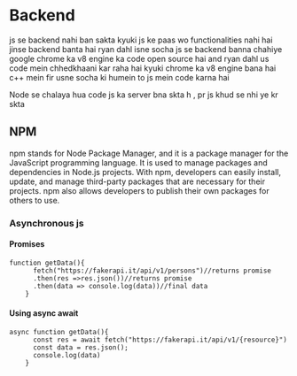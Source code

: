 # Backend
js se backend nahi ban sakta
kyuki js ke paas wo functionalities nahi hai jinse backend banta hai
ryan dahl isne socha js se backend banna chahiye
google chrome ka v8 engine ka code open source hai and ryan dahl us code mein chhedkhaani kar raha hai
kyuki chrome ka v8 engine bana hai c++ mein
fir usne socha ki humein to js mein code karna hai

Node se chalaya hua code js ka server bna skta h , pr js khud se nhi ye kr skta
## NPM 
npm stands for Node Package Manager, and it is a package manager for the JavaScript programming language. It is used to manage packages and dependencies in Node.js projects.
With npm, developers can easily install, update, and manage third-party packages that are necessary for their projects. npm also allows developers to publish their own packages for others to use.
 ### Asynchronous js
 #### Promises
```
function getData(){
      fetch("https://fakerapi.it/api/v1/persons")//returns promise
      .then(res =>res.json())//returns promise 
      .then(data => console.log(data))//final data
    }
```
 #### Using async await
```
async function getData(){
      const res = await fetch("https://fakerapi.it/api/v1/{resource}")
      const data = res.json();
      console.log(data)
    }
```
    
